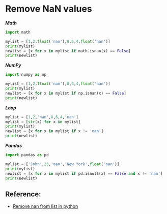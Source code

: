 # **Remove NaN values**

***Math***
```python
import math

mylist = [1,2,float('nan'),8,6,4,float('nan')]
print(mylist)
newlist = [x for x in mylist if math.isnan(x) == False]
print(newlist)
```

***NumPy***
```python
import numpy as np

mylist = [1,2,float('nan'),8,6,4,float('nan')]
print(mylist)
newlist = [x for x in mylist if np.isnan(x) == False]
print(newlist)
```

***Loop***
```python
mylist = [1,2,'nan',8,6,4,'nan']
mylist = [str(x) for x in mylist]
print(mylist)
newlist = [x for x in mylist if x != 'nan']
print(newlist)
```

***Pandas***
```python
import pandas as pd

mylist = ['John',23,'nan','New York',float('nan')]
print(mylist)
newlist = [x for x in mylist if pd.isnull(x) == False and x != 'nan']
print(newlist)
```

## **Reference:**
- [Remove nan from list in python](https://www.delftstack.com/howto/python/remove-nan-from-list-python/#remove-nan-from-the-list-in-python-using-the-numpy-isnan-method)